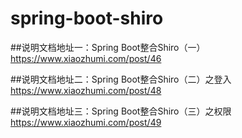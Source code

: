 # spring-boot-shiro

##说明文档地址一：Spring Boot整合Shiro（一）  https://www.xiaozhumi.com/post/46

##说明文档地址二：Spring Boot整合Shiro（二）之登入  https://www.xiaozhumi.com/post/48

##说明文档地址三：Spring Boot整合Shiro（三）之权限   https://www.xiaozhumi.com/post/49